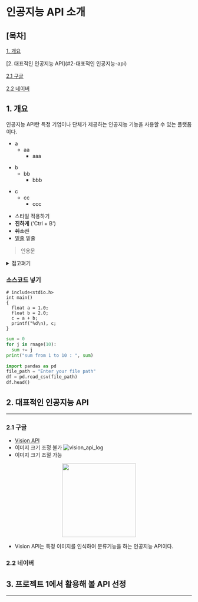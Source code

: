 # 인공지능 API 소개
## [목차]
[1. 개요](#1-개-요)

[2. 대표적인 인공지능 API](#2-대표적인 인공지능-api)

[2.1 구글](#2.1-구글)

[2.2 네이버](#2.2-네이버)

## 1. 개요
인공지능 API란 특정 기업이나 단체가 제공하는 인공지능 기능을 사용할 수 있는 플랫폼이다.

* a
  * aa
    * aaa
- b
  - bb
    - bbb
+ c
  + cc
    + ccc

* 스타일 적용하기
* **진하게** ('Ctrl + B')
* <s>취소선</s>
* <u>밑줄</u> 밑줄

>인용문

<details><summary>접고펴기
</summary>
내용작성하기
</details>

### 소스코드 넣기
```
# include<stdio.h>
int main()
{
  float a = 1.0;
  float b = 2.0;
  c = a + b;
  printf("%d\n), c;
}
```
```python
sum = 0
for j in rnage(10):
  sum += j
print("sum from 1 to 10 : ", sum)
```
```python
import pandas as pd
file_path = "Enter your file path"
df = pd.read_csv(file_path)
df.head()
```

## 2. 대표적인 인공지능 API
***
### 2.1 구글
* [Vision API](https://cloud.google.com/vision?hl=ko)
* 이미지 크기 조정 불가
![vision_api_log](https://community.appinventor.mit.edu/uploads/default/optimized/3X/2/a/2ad031bc25a55c4d3f55ff5ead8b2de63cdf28bf_2_200x178.png)
* 이미지 크기 조절 가능
<p align="center">
<img src="./vision_api_logo.png" width="200"/>
</p>

  * Vision API는 특정 이미지를 인식하여 분류기능을 하는 인공지능 API이다.

### 2.2 네이버
## 3. 프로젝트 1에서 활용해 볼 API 선정
***
